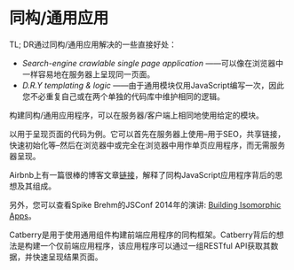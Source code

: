 # 同构/通用应用

TL; DR通过同构/通用应用解决的一些直接好处：

+ *Search-engine crawlable single page application* ——可以像在浏览器中一样容易地在服务器上呈现同一页面。
+ *D.R.Y templating & logic* ——由于通用模块仅用JavaScript编写一次，因此您不必重复自己或在两个单独的代码库中维护相同的逻辑。

构建同构/通用应用程序，可以在服务器/客户端上相同地使用给定的模块。

以用于呈现页面的代码为例。它可以首先在服务器上使用–用于SEO，共享链接，快速初始化等–然后在浏览器中或完全在浏览器中用作单页应用程序，而无需服务器呈现。

Airbnb上有一篇很棒的博客文章[链接](http://nerds.airbnb.com/isomorphic-javascript-future-web-apps/)，解释了同构JavaScript应用程序背后的思想及其组成。

另外，您可以查看Spike Brehm的JSConf 2014年的演讲: [Building Isomorphic Apps](http://www.youtube.com/watch?v=CH6icJbLhlI)。

Catberry是用于使用通用组件构建前端应用程序的同构框架。Catberry背后的想法是构建一个仅前端应用程序，该应用程序可以通过一组RESTful API获取其数据，并快速呈现结果页面。